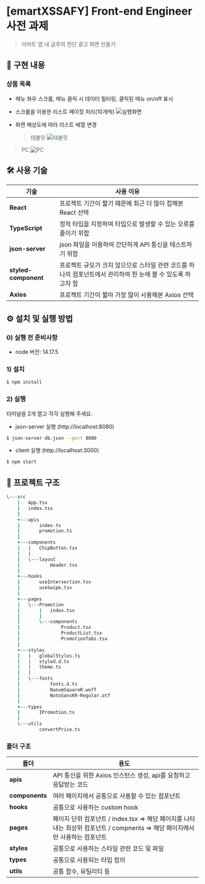# [emartXSSAFY] Front-end Engineer 사전 과제

> 이마트 앱 내 금주의 전단 광고 화면 만들기

## 🌈 구현 내용

### 상품 목록

- 메뉴 좌우 스크롤, 메뉴 클릭 시 데이터 필터링, 클릭된 메뉴 on/off 표시
- 스크롤을 이용한 리스트 페이징 처리(10개씩)
  ![실행화면](https://user-images.githubusercontent.com/81166378/187462801-d1a299b0-fb66-49e5-97a0-21a707d06b4c.gif)

- 화면 해상도에 따라 리스트 배열 변경
  > 태블릿
  > ![태블릿](https://user-images.githubusercontent.com/81166378/187465030-0fb5852b-9645-485e-8645-a86c984db10a.png)

> PC
> ![PC](https://user-images.githubusercontent.com/81166378/187464430-9b53eb8b-a84e-4b1e-beca-8fb2d9b7471f.png)

## 🛠 사용 기술

| 기술                 | 사용 이유                                                                                                    |
| -------------------- | ------------------------------------------------------------------------------------------------------------ |
| **React**            | 프로젝트 기간이 짧기 때문에 최근 더 많이 접해본 React 선택                                                   |
| **TypeScript**       | 정적 타입을 지정하여 타입으로 발생할 수 있는 오류를 줄이기 위함                                              |
| **json-server**      | json 파일을 이용하여 간단하게 API 통신을 테스트하기 위함                                                     |
| **styled-component** | 프로젝트 규모가 크지 않으므로 스타일 관련 코드를 하나의 컴포넌트에서 관리하여 한 눈에 볼 수 있도록 하고자 함 |
| **Axios**            | 프로젝트 기간이 짧아 가장 많이 사용해본 Axios 선택                                                           |

## ⚙ 설치 및 실행 방법

### 0) 실행 전 준비사항

- node 버전: 14.17.5

### 1) 설치

```bash
$ npm install
```

### 2) 실행

터미널을 2개 열고 각각 실행해 주세요.

- json-server 실행 (http://localhost:8080)

```bash
$ json-server db.json --port 8080
```

- client 실행 (http://localhost:3000)

```bash
$ npm start
```

## 🌲 프로젝트 구조

```bash
\---src
    |   App.tsx
    |   index.tsx
    |
    +---apis
    |       index.ts
    |       promotion.ts
    |
    +---components
    |   |   ChipButton.tsx
    |   |
    |   \---layout
    |           Header.tsx
    |
    +---hooks
    |       useIntersection.tsx
    |       useSwipe.tsx
    |
    +---pages
    |   \---Promotion
    |       |   index.tsx
    |       |
    |       \---components
    |               Product.tsx
    |               ProductList.tsx
    |               PromotionTabs.tsx
    |
    +---styles
    |   |   globalStyles.ts
    |   |   styled.d.ts
    |   |   theme.ts
    |   |
    |   \---fonts
    |           fonts.d.ts
    |           NanumSquareR.woff
    |           NotoSansKR-Regular.otf
    |
    +---types
    |       IPromotion.ts
    |
    \---utils
            convertPrice.ts
```

### 폴더 구조

| 폴더           | 용도                                                                                                                          |
| -------------- | ----------------------------------------------------------------------------------------------------------------------------- |
| **apis**       | API 통신을 위한 Axios 인스턴스 생성, api를 요청하고 응답받는 코드                                                             |
| **components** | 여러 페이지에서 공통으로 사용할 수 있는 컴포넌트                                                                              |
| **hooks**      | 공통으로 사용하는 custom hook                                                                                                 |
| **pages**      | 페이지 단위 컴포넌트 / index.tsx => 해당 페이지를 나타내는 최상위 컴포넌트 / compnents => 해당 페이지에서만 사용하는 컴포넌트 |
| **styles**     | 공통으로 사용하는 스타일 관련 코드 및 파일                                                                                    |
| **types**      | 공통으로 사용되는 타입 정의                                                                                                   |
| **utils**      | 공통 함수, 유틸리티 등                                                                                                        |
